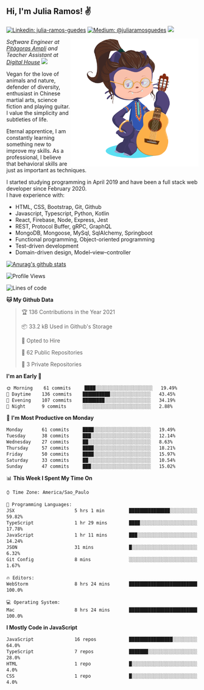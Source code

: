 <h2>Hi, I'm Julia Ramos! &#9996</h2>

[![Linkedin: julia-ramos-guedes](https://img.shields.io/badge/-Linkedin-blue?style=flat&logo=Linkedin&logoColor=white&link=https://www.linkedin.com/in/julia-ramos-guedes/)](https://www.linkedin.com/in/julia-ramos-guedes/)
[![Medium: @juliaramosguedes](https://img.shields.io/badge/-Medium-black?style=flat&logo=Medium&logoColor=white&link=https://medium.com/@juliaramosguedes/)](https://medium.com/@juliaramosguedes/)
![](https://medium.com/@juliaramosguedes/followers)

<!-- 
![Waka Readme](https://github.com/juliaramosguedes/juliaramosguedes/workflows/Waka%20Readme/badge.svg)

![GitHub followers](https://img.shields.io/github/followers/juliaramosguedes?label=Follow&style=for-the-badge&logo=Github&logoColor=white)

![Twitter Follow](https://img.shields.io/twitter/follow/juliaramosdev?label=Follow&style=for-the-badge)
<img src="https://icon-icons.com/icons2/2107/PNG/48/file_type_node_icon_130301.png" width="16px">
<img src="https://icon-icons.com/icons2/2108/PNG/48/react_icon_130845.png" width="16px"> 
 -->

<img align='right' src="https://github.com/juliaramosguedes/juliaramosguedes/blob/main/assets/octocat_julia.png?raw=true" width="335">
<p><em>Software Engineer at <a href="https://www.ampli.com.br/graduacao/vestibular">Pitágoras Ampli</a> and Teacher Assistant at <a href="https://www.digitalhouse.com/br/">Digital House</a> <img src="https://media.giphy.com/media/WUlplcMpOCEmTGBtBW/giphy.gif" width="30"> 
</em></p>

<p>Vegan for the love of animals and nature, defender of diversity, enthusiast in Chinese martial arts, science fiction and playing guitar. I value the simplicity and subtleties of life.</p>

<p>Eternal apprentice, I am constantly learning something new to improve my skills. As a professional, I believe that behavioral skills are just as important as techniques.</p>

<p>I started studying programming in April 2019 and have been a full stack web developer since February 2020. <br/>
I have experience with:</p>
<ul>
<li>HTML, CSS, Bootstrap, Git, Github</li>
<li>Javascript, Typescript, Python, Kotlin</li>
<li>React, Firebase, Node, Express, Jest</li>
<li>REST, Protocol Buffer, gRPC, GraphQL</li>
<li>MongoDB, Mongoose, MySql, SqlAlchemy, Springboot</li>
<li>Functional programming, Object-oriented programming</li>
<li>Test-driven development</li>
<li>Domain-driven design, Model–view–controller</li>
</ul>
 
[![Anurag's github stats](https://github-readme-stats.vercel.app/api?username=juliaramosguedes&hide=issues&count_private=true&show_icons=true&theme=dracula)](https://juliaramos.dev)
 
<!--START_SECTION:waka-->
![Profile Views](http://img.shields.io/badge/Profile%20Views-1-blue)

![Lines of code](https://img.shields.io/badge/From%20Hello%20World%20I%27ve%20Written-1.2%20million%20lines%20of%20code-blue)

**🐱 My Github Data** 

> 🏆 136 Contributions in the Year 2021
 > 
> 📦 33.2 kB Used in Github's Storage 
 > 
> 💼 Opted to Hire
 > 
> 📜 62 Public Repositories 
 > 
> 🔑 3 Private Repositories  
 > 
**I'm an Early 🐤** 

```text
🌞 Morning    61 commits     ████░░░░░░░░░░░░░░░░░░░░░   19.49% 
🌆 Daytime    136 commits    ██████████░░░░░░░░░░░░░░░   43.45% 
🌃 Evening    107 commits    ████████░░░░░░░░░░░░░░░░░   34.19% 
🌙 Night      9 commits      ░░░░░░░░░░░░░░░░░░░░░░░░░   2.88%

```
📅 **I'm Most Productive on Monday** 

```text
Monday       61 commits     ████░░░░░░░░░░░░░░░░░░░░░   19.49% 
Tuesday      38 commits     ███░░░░░░░░░░░░░░░░░░░░░░   12.14% 
Wednesday    27 commits     ██░░░░░░░░░░░░░░░░░░░░░░░   8.63% 
Thursday     57 commits     ████░░░░░░░░░░░░░░░░░░░░░   18.21% 
Friday       50 commits     ████░░░░░░░░░░░░░░░░░░░░░   15.97% 
Saturday     33 commits     ██░░░░░░░░░░░░░░░░░░░░░░░   10.54% 
Sunday       47 commits     ███░░░░░░░░░░░░░░░░░░░░░░   15.02%

```


📊 **This Week I Spent My Time On** 

```text
⌚︎ Time Zone: America/Sao_Paulo

💬 Programming Languages: 
JSX                      5 hrs 1 min         ███████████████░░░░░░░░░░   59.82% 
TypeScript               1 hr 29 mins        ████░░░░░░░░░░░░░░░░░░░░░   17.78% 
JavaScript               1 hr 11 mins        ███░░░░░░░░░░░░░░░░░░░░░░   14.24% 
JSON                     31 mins             █░░░░░░░░░░░░░░░░░░░░░░░░   6.32% 
Git Config               8 mins              ░░░░░░░░░░░░░░░░░░░░░░░░░   1.67%

🔥 Editors: 
WebStorm                 8 hrs 24 mins       █████████████████████████   100.0%

💻 Operating System: 
Mac                      8 hrs 24 mins       █████████████████████████   100.0%

```

**I Mostly Code in JavaScript** 

```text
JavaScript               16 repos            ████████████████░░░░░░░░░   64.0% 
TypeScript               7 repos             ███████░░░░░░░░░░░░░░░░░░   28.0% 
HTML                     1 repo              █░░░░░░░░░░░░░░░░░░░░░░░░   4.0% 
CSS                      1 repo              █░░░░░░░░░░░░░░░░░░░░░░░░   4.0%

```



<!--END_SECTION:waka-->
